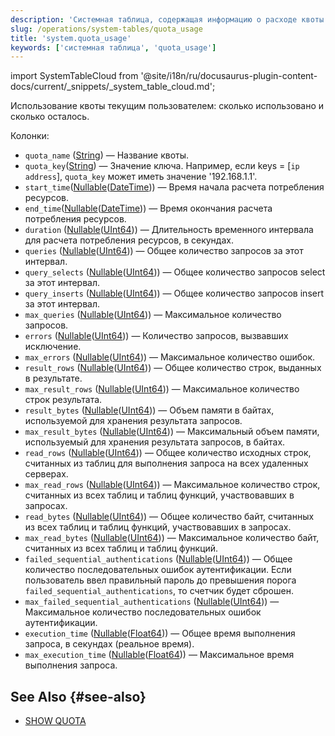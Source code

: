 ```yaml
---
description: 'Системная таблица, содержащая информацию о расходе квоты текущим пользователем, например, сколько квоты использовано и сколько осталось.'
slug: /operations/system-tables/quota_usage
title: 'system.quota_usage'
keywords: ['системная таблица', 'quota_usage']
---
```

import SystemTableCloud from '@site/i18n/ru/docusaurus-plugin-content-docs/current/_snippets/_system_table_cloud.md';

<SystemTableCloud/>

Использование квоты текущим пользователем: сколько использовано и сколько осталось.

Колонки:
- `quota_name` ([String](../../sql-reference/data-types/string.md)) — Название квоты.
- `quota_key`([String](../../sql-reference/data-types/string.md)) — Значение ключа. Например, если keys = \[`ip address`\], `quota_key` может иметь значение '192.168.1.1'.
- `start_time`([Nullable](../../sql-reference/data-types/nullable.md)([DateTime](../../sql-reference/data-types/datetime.md))) — Время начала расчета потребления ресурсов.
- `end_time`([Nullable](../../sql-reference/data-types/nullable.md)([DateTime](../../sql-reference/data-types/datetime.md))) — Время окончания расчета потребления ресурсов.
- `duration` ([Nullable](../../sql-reference/data-types/nullable.md)([UInt64](../../sql-reference/data-types/int-uint.md))) — Длительность временного интервала для расчета потребления ресурсов, в секундах.
- `queries` ([Nullable](../../sql-reference/data-types/nullable.md)([UInt64](../../sql-reference/data-types/int-uint.md))) — Общее количество запросов за этот интервал.
- `query_selects` ([Nullable](../../sql-reference/data-types/nullable.md)([UInt64](../../sql-reference/data-types/int-uint.md))) — Общее количество запросов select за этот интервал.
- `query_inserts` ([Nullable](../../sql-reference/data-types/nullable.md)([UInt64](../../sql-reference/data-types/int-uint.md))) — Общее количество запросов insert за этот интервал.
- `max_queries` ([Nullable](../../sql-reference/data-types/nullable.md)([UInt64](../../sql-reference/data-types/int-uint.md))) — Максимальное количество запросов.
- `errors` ([Nullable](../../sql-reference/data-types/nullable.md)([UInt64](../../sql-reference/data-types/int-uint.md))) — Количество запросов, вызвавших исключение.
- `max_errors` ([Nullable](../../sql-reference/data-types/nullable.md)([UInt64](../../sql-reference/data-types/int-uint.md))) — Максимальное количество ошибок.
- `result_rows` ([Nullable](../../sql-reference/data-types/nullable.md)([UInt64](../../sql-reference/data-types/int-uint.md))) — Общее количество строк, выданных в результате.
- `max_result_rows` ([Nullable](../../sql-reference/data-types/nullable.md)([UInt64](../../sql-reference/data-types/int-uint.md))) — Максимальное количество строк результата.
- `result_bytes` ([Nullable](../../sql-reference/data-types/nullable.md)([UInt64](../../sql-reference/data-types/int-uint.md))) — Объем памяти в байтах, используемой для хранения результата запросов.
- `max_result_bytes` ([Nullable](../../sql-reference/data-types/nullable.md)([UInt64](../../sql-reference/data-types/int-uint.md))) — Максимальный объем памяти, используемый для хранения результата запросов, в байтах.
- `read_rows` ([Nullable](../../sql-reference/data-types/nullable.md)([UInt64](../../sql-reference/data-types/int-uint.md))) — Общее количество исходных строк, считанных из таблиц для выполнения запроса на всех удаленных серверах.
- `max_read_rows` ([Nullable](../../sql-reference/data-types/nullable.md)([UInt64](../../sql-reference/data-types/int-uint.md))) — Максимальное количество строк, считанных из всех таблиц и таблиц функций, участвовавших в запросах.
- `read_bytes` ([Nullable](../../sql-reference/data-types/nullable.md)([UInt64](../../sql-reference/data-types/int-uint.md))) — Общее количество байт, считанных из всех таблиц и таблиц функций, участвовавших в запросах.
- `max_read_bytes` ([Nullable](../../sql-reference/data-types/nullable.md)([UInt64](../../sql-reference/data-types/int-uint.md))) — Максимальное количество байт, считанных из всех таблиц и таблиц функций.
- `failed_sequential_authentications` ([Nullable](../../sql-reference/data-types/nullable.md)([UInt64](../../sql-reference/data-types/float.md))) — Общее количество последовательных ошибок аутентификации. Если пользователь ввел правильный пароль до превышения порога `failed_sequential_authentications`, то счетчик будет сброшен.
- `max_failed_sequential_authentications` ([Nullable](../../sql-reference/data-types/nullable.md)([UInt64](../../sql-reference/data-types/float.md))) — Максимальное количество последовательных ошибок аутентификации.
- `execution_time` ([Nullable](../../sql-reference/data-types/nullable.md)([Float64](../../sql-reference/data-types/float.md))) — Общее время выполнения запроса, в секундах (реальное время).
- `max_execution_time` ([Nullable](../../sql-reference/data-types/nullable.md)([Float64](../../sql-reference/data-types/float.md))) — Максимальное время выполнения запроса.

## See Also {#see-also}

- [SHOW QUOTA](/sql-reference/statements/show#show-quota)
